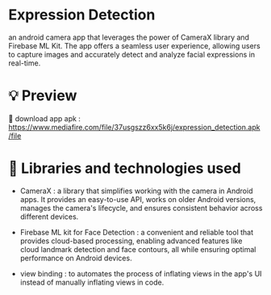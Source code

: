 # Expression Detection

an android camera app that leverages the power of CameraX library and Firebase ML Kit. The app offers a seamless user experience, allowing users to capture images and accurately detect and analyze facial expressions in real-time.


# 💡 Preview

📱 download app apk : https://www.mediafire.com/file/37usgszz6xx5k6j/expression_detection.apk/file





</p>

# 🌟 Libraries and technologies used

- CameraX : a library that simplifies working with the camera in Android apps. It provides an easy-to-use API, works on older Android versions, manages the camera's lifecycle, and ensures consistent behavior across different devices.


- Firebase ML kit for Face Detection : a convenient and reliable tool that provides cloud-based processing, enabling advanced features like cloud landmark detection and face contours, all while ensuring optimal performance on Android devices.


- view binding : to automates the process of inflating views in the app's UI instead of manually inflating views in code.

